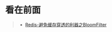 看在前面
====

> * <a href="https://juejin.im/post/5db69365518825645656c0de">Redis-避免缓存穿透的利器之BloomFilter</a>
